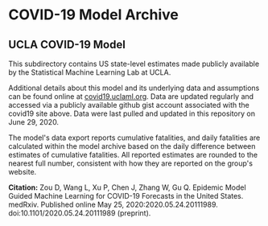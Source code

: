 # COVID-19 Model Archive

## UCLA COVID-19 Model

This subdirectory contains US state-level estimates made publicly available by the Statistical Machine Learning Lab at UCLA.

Additional details about this model and its underlying data and assumptions can be found online at [covid19.uclaml.org](https://covid19.uclaml.org/index.html). Data are updated regularly and accessed via a publicly available github gist account associated with the covid19 site above. Data were last pulled and updated in this repository on June 29, 2020.

The model's data export reports cumulative fatalities, and daily fatalities are calculated within the model archive based on the daily difference between estimates of cumulative fatalities. All reported estimates are rounded to the nearest full number, consistent with how they are reported on the group's website.

**Citation:** Zou D, Wang L, Xu P, Chen J, Zhang W, Gu Q. Epidemic Model Guided Machine Learning for COVID-19 Forecasts in the United States. medRxiv. Published online May 25, 2020:2020.05.24.20111989. doi:10.1101/2020.05.24.20111989 (preprint).
